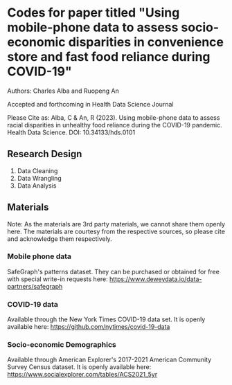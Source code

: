 # Codes for paper titled "Using mobile-phone data to assess socio-economic disparities in convenience store and fast food reliance during COVID-19"

Authors: Charles Alba and Ruopeng An

Accepted and forthcoming in Health Data Science Journal

Please Cite as: Alba, C & An, R (2023). Using mobile-phone data to assess racial disparities in unhealthy food reliance during the COVID-19 pandemic. Health Data Science. DOI: 10.34133/hds.0101

## Research Design 

1. Data Cleaning
2. Data Wrangling
3. Data Analysis 

## Materials 

Note: As the materials are 3rd party materials, we cannot share them openly here. The materials are courtesy from the respective sources, so please cite and acknowledge them respectively. 


### Mobile phone data 

SafeGraph's patterns dataset. They can be purchased or obtained for free with special write-in requests here: https://www.deweydata.io/data-partners/safegraph 

### COVID-19 data 

Available through the New York Times COVID-19 data set. It is openly available here: https://github.com/nytimes/covid-19-data 

### Socio-economic Demographics

Available through American Explorer's 2017-2021 American Community Survey Census dataset. It is openly available here: https://www.socialexplorer.com/tables/ACS2021_5yr 
